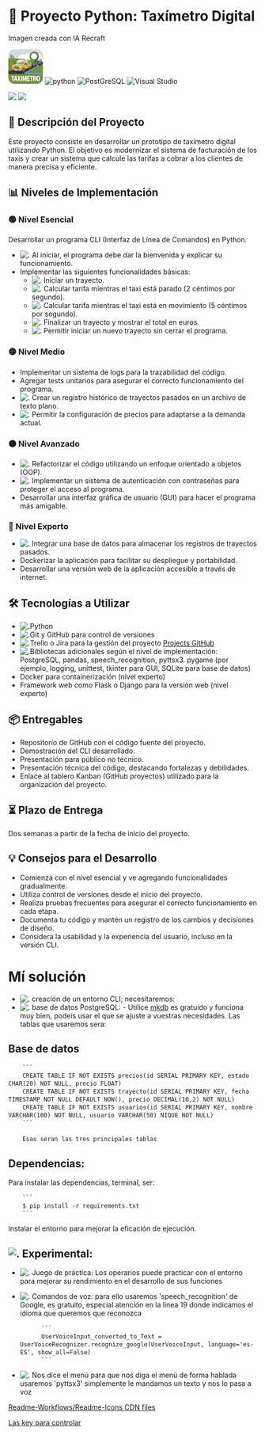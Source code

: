 # 🚕 Proyecto Python: Taxímetro Digital



Imagen creada con IA Recraft

<img src="imagenes/ico.png" height="70px">

<img src="https://img.shields.io/badge/Python-14354C?style=for-the-badge&logo=python&logoColor=white" alt="python"> 
<img src="https://img.shields.io/badge/PostgreSQL-316192?style=for-the-badge&logo=postgresql&logoColor=white" alt="PostGreSQL">
<img src="https://img.shields.io/badge/Visual_Studio_Code-0078D4?style=for-the-badge&logo=visual%20studio%20code&logoColor=white" alt="Visual Studio">

<p align="left"><img src="https://img.shields.io/badge/Juan%20Carlos%20Macias-lightgray.svg">  <img src="https://img.shields.io/github/created-at/juancmacias/taximetro">
</p>

## 📝 Descripción del Proyecto

Este proyecto consiste en desarrollar un prototipo de taxímetro digital utilizando Python. El objetivo es modernizar el sistema de facturación de los taxis y crear un sistema que calcule las tarifas a cobrar a los clientes de manera precisa y eficiente.

## 📊 Niveles de Implementación

### 🟢 Nivel Esencial

Desarrollar un programa CLI (Interfaz de Línea de Comandos) en Python.

- ![.](https://cdn.jsdelivr.net/gh/Readme-Workflows/Readme-Icons@main/icons/octicons/IssueClosed.svg) Al iniciar, el programa debe dar la bienvenida y explicar su funcionamiento.
- Implementar las siguientes funcionalidades básicas:
  - ![.](https://cdn.jsdelivr.net/gh/Readme-Workflows/Readme-Icons@main/icons/octicons/IssueClosed.svg) Iniciar un trayecto.
  - ![.](https://cdn.jsdelivr.net/gh/Readme-Workflows/Readme-Icons@main/icons/octicons/IssueClosed.svg) Calcular tarifa mientras el taxi está parado (2 céntimos por segundo).
  - ![.](https://cdn.jsdelivr.net/gh/Readme-Workflows/Readme-Icons@main/icons/octicons/IssueClosed.svg) Calcular tarifa mientras el taxi está en movimiento (5 céntimos por segundo).
  - ![.](https://cdn.jsdelivr.net/gh/Readme-Workflows/Readme-Icons@main/icons/octicons/IssueClosed.svg) Finalizar un trayecto y mostrar el total en euros.
  - ![.](https://cdn.jsdelivr.net/gh/Readme-Workflows/Readme-Icons@main/icons/octicons/IssueClosed.svg) Permitir iniciar un nuevo trayecto sin cerrar el programa.

### 🟡 Nivel Medio

- Implementar un sistema de logs para la trazabilidad del código.
- Agregar tests unitarios para asegurar el correcto funcionamiento del programa.
- ![.](https://cdn.jsdelivr.net/gh/Readme-Workflows/Readme-Icons@main/icons/octicons/IssueClosed.svg) Crear un registro histórico de trayectos pasados en un archivo de texto plano.
- ![.](https://cdn.jsdelivr.net/gh/Readme-Workflows/Readme-Icons@main/icons/octicons/IssueClosed.svg) Permitir la configuración de precios para adaptarse a la demanda actual.

### 🟠 Nivel Avanzado

- ![.](https://cdn.jsdelivr.net/gh/Readme-Workflows/Readme-Icons@main/icons/octicons/IssueOpenedOld.svg) Refactorizar el código utilizando un enfoque orientado a objetos (OOP).
- ![.](https://cdn.jsdelivr.net/gh/Readme-Workflows/Readme-Icons@main/icons/octicons/IssueClosed.svg) Implementar un sistema de autenticación con contraseñas para proteger el acceso al programa.
- Desarrollar una interfaz gráfica de usuario (GUI) para hacer el programa más amigable.

### 🔴 Nivel Experto

- ![.](https://cdn.jsdelivr.net/gh/Readme-Workflows/Readme-Icons@main/icons/octicons/IssueClosed.svg) Integrar una base de datos para almacenar los registros de trayectos pasados.
- Dockerizar la aplicación para facilitar su despliegue y portabilidad.
- Desarrollar una versión web de la aplicación accesible a través de internet.

## 🛠️ Tecnologías a Utilizar

- ![.](https://cdn.jsdelivr.net/gh/Readme-Workflows/Readme-Icons@main/icons/octicons/IssueClosed.svg)Python
- ![.](https://cdn.jsdelivr.net/gh/Readme-Workflows/Readme-Icons@main/icons/octicons/IssueClosed.svg)Git y GitHub para control de versiones
- ![.](https://cdn.jsdelivr.net/gh/Readme-Workflows/Readme-Icons@main/icons/octicons/IssueClosed.svg)Trello o Jira para la gestión del proyecto [Projects GitHub](https://github.com/users/juancmacias/projects/9)
- ![.](https://cdn.jsdelivr.net/gh/Readme-Workflows/Readme-Icons@main/icons/octicons/IssueClosed.svg)Bibliotecas adicionales según el nivel de implementación: PostgreSQL, pandas, speech_recognition, pyttsx3. pygame (por ejemplo, logging, unittest, tkinter para GUI, SQLite para base de datos)
- Docker para containerización (nivel experto)
- Framework web como Flask o Django para la versión web (nivel experto)


## 📦 Entregables

- Repositorio de GitHub con el código fuente del proyecto.
- Demostración del CLI desarrollado.
- Presentación para público no técnico.
- Presentación técnica del código, destacando fortalezas y debilidades.
- Enlace al tablero Kanban (GitHub proyectos) utilizado para la organización del proyecto.

## ⏳ Plazo de Entrega

Dos semanas a partir de la fecha de inicio del proyecto.

## 💡 Consejos para el Desarrollo

- Comienza con el nivel esencial y ve agregando funcionalidades gradualmente.
- Utiliza control de versiones desde el inicio del proyecto.
- Realiza pruebas frecuentes para asegurar el correcto funcionamiento en cada etapa.
- Documenta tu código y mantén un registro de los cambios y decisiones de diseño.
- Considera la usabilidad y la experiencia del usuario, incluso en la versión CLI.


# Mí solución

- ![.](https://cdn.jsdelivr.net/gh/Readme-Workflows/Readme-Icons@main/icons/octicons/IssueClosed.svg) creación de un entorno CLI; necesitaremos:
- ![.](https://cdn.jsdelivr.net/gh/Readme-Workflows/Readme-Icons@main/icons/octicons/IssueClosed.svg) base de datos PostgreSQL:
        - Utilice [mkdb](https://www.mkdb.sh/) es gratuido y funciona muy bien, podeis usar el que se ajuste a vuestras necesidades. Las tablas que usaremos sera:


## Base de datos
      
        ```
        CREATE TABLE IF NOT EXISTS precios(id SERIAL PRIMARY KEY, estado CHAR(20) NOT NULL, precio FLOAT)
        CREATE TABLE IF NOT EXISTS trayecto(id SERIAL PRIMARY KEY, fecha TIMESTAMP NOT NULL DEFAULT NOW(), precio DECIMAL(10,2) NOT NULL)
        CREATE TABLE IF NOT EXISTS usuarios(id SERIAL PRIMARY KEY, nombre VARCHAR(100) NOT NULL, usuario VARCHAR(50) NIQUE NOT NULL)
        ```

        Esas seran las tres principales tablas
## Dependencias:
        
Para instalar las dependencias, terminal, ser:

        ```
        $ pip install -r requirements.txt
        ```
Instalar el entorno para mejorar la eficación de ejecución.
## ![.](https://cdn.jsdelivr.net/gh/Readme-Workflows/Readme-Icons@main/icons/octicons/IssueClosed.svg) Experimental:
- ![.](https://cdn.jsdelivr.net/gh/Readme-Workflows/Readme-Icons@main/icons/octicons/IssueClosed.svg) Juego de práctica:
        Los operarios puede practicar con el entorno para mejorar su rendimiento en el desarrollo de sus funciones
- ![.](https://cdn.jsdelivr.net/gh/Readme-Workflows/Readme-Icons@main/icons/octicons/IssueClosed.svg) Comandos de voz:
        para ello usaremos 'speech_recognition' de Google, es gratuito, especial atención en la linea 19 donde indicamos el idioma que queremos que reconozca
            
            ```
            UserVoiceInput_converted_to_Text = UserVoiceRecognizer.recognize_google(UserVoiceInput, language='es-ES', show_all=False)
            ```
- ![.](https://cdn.jsdelivr.net/gh/Readme-Workflows/Readme-Icons@main/icons/octicons/IssueClosed.svg) Nos dice el menú
            para que nos diga el menú de forma hablada usaremos 'pyttsx3' simplemente le mandamos un texto y nos lo pasa a voz

[Readme-Workflows/Readme-Icons CDN files](https://cdn.jsdelivr.net/gh/Readme-Workflows/Readme-Icons@main/icons/)

[Las key para controlar](https://www.pygame.org/docs/ref/key.html)
